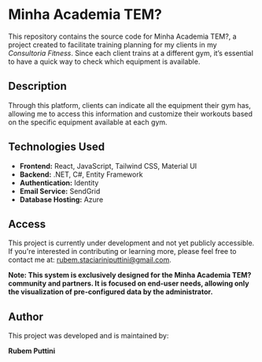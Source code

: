 # Minha Academia TEM?

This repository contains the source code for Minha Academia TEM?, a project created to facilitate training planning for my clients in my _Consultoria Fitness_. Since each client trains at a different gym, it’s essential to have a quick way to check which equipment is available.

## Description

Through this platform, clients can indicate all the equipment their gym has, allowing me to access this information and customize their workouts based on the specific equipment available at each gym.

## Technologies Used

- **Frontend:** React, JavaScript, Tailwind CSS, Material UI
- **Backend:** .NET, C#, Entity Framework
- **Authentication:** Identity
- **Email Service:** SendGrid
- **Database Hosting:** Azure

## Access

This project is currently under development and not yet publicly accessible. If you're interested in contributing or learning more, please feel free to contact me at: rubem.staciariniputtini@gmail.com.

**Note: This system is exclusively designed for the Minha Academia TEM? community and partners. It is focused on end-user needs, allowing only the visualization of pre-configured data by the administrator.**

## Author

This project was developed and is maintained by:

**Rubem Puttini**
